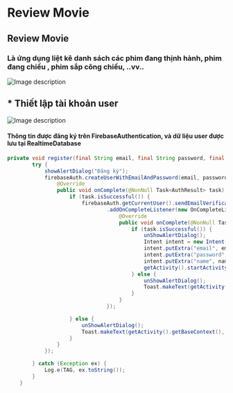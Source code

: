 # Review Movie
## Review Movie
### Là ứng dụng liệt kê danh sách các phim đang thịnh hành, phim đang chiếu , phim sắp công chiếu, ..vv..  
![Image description](https://i.imgur.com/fH3mAW8.png?2)
## * Thiết lập tài khoản user
![Image description](https://i.imgur.com/Z3OHphg.png?1)
#### Thông tin được đăng ký trên FirebaseAuthentication, và dữ liệu user được lưu tại RealtimeDatabase

```java 
private void register(final String email, final String password, final String name) {
        try {
            showAlertDialog("Đăng ký");
            firebaseAuth.createUserWithEmailAndPassword(email, password).addOnCompleteListener(new OnCompleteListener<AuthResult>() {
                @Override
                public void onComplete(@NonNull Task<AuthResult> task) {
                    if (task.isSuccessful()) {
                        firebaseAuth.getCurrentUser().sendEmailVerification()
                                .addOnCompleteListener(new OnCompleteListener<Void>() {
                                    @Override
                                    public void onComplete(@NonNull Task<Void> task) {
                                        if (task.isSuccessful()) {
                                            unShowAlertDialog();
                                            Intent intent = new Intent(getActivity().getBaseContext(), EmailVerificationActivity.class);
                                            intent.putExtra("email", email);
                                            intent.putExtra("password", password);
                                            intent.putExtra("name", name);
                                            getActivity().startActivity(intent);
                                        } else {
                                            unShowAlertDialog();
                                            Toast.makeText(getActivity().getBaseContext(), "Can not send verify mail", Toast.LENGTH_LONG).show();
                                        }
                                    }
                                });

                    } else {
                        unShowAlertDialog();
                        Toast.makeText(getActivity().getBaseContext(), "Can not create account", Toast.LENGTH_LONG).show();
                    }
                }
            });

        } catch (Exception ex) {
            Log.e(TAG, ex.toString());
        }
    }
   
    
